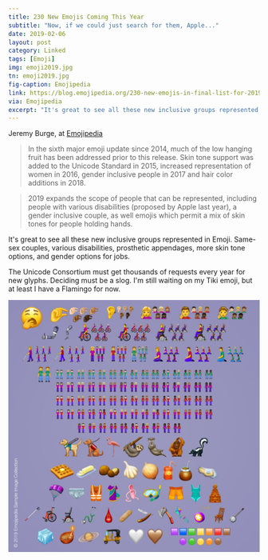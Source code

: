 ```yaml
---
title: 230 New Emojis Coming This Year
subtitle: "Now, if we could just search for them, Apple..."
date: 2019-02-06
layout: post
category: Linked
tags: [Emoji]
img: emoji2019.jpg
tn: emoji2019.jpg
fig-caption: Emojipedia
link: https://blog.emojipedia.org/230-new-emojis-in-final-list-for-2019
via: Emojipedia
excerpt: "It's great to see all these new inclusive groups represented in Emoji. Same-sex couples, various disabilities, prosthetic appendages, more skin tone options, and gender options for jobs."
---
```


Jeremy Burge, at [Emojipedia](https://blog.emojipedia.org/230-new-emojis-in-final-list-for-2019/)

 > In the sixth major emoji update since 2014, much of the low hanging fruit has been addressed prior to this release. Skin tone support was added to the Unicode Standard in 2015, increased representation of women in 2016, gender inclusive people in 2017 and hair color additions in 2018.

 > 2019 expands the scope of people that can be represented, including people with various disabilities (proposed by Apple last year), a gender inclusive couple, as well emojis which permit a mix of skin tones for people holding hands.

It's great to see all these new inclusive groups represented in Emoji. Same-sex couples, various disabilities, prosthetic appendages, more skin tone options, and gender options for jobs. 

The Unicode Consortium must get thousands of requests every year for new glyphs. Deciding must be a slog. I'm still waiting on my Tiki emoji, but at least I have a Flamingo for now.

![2019 Emojis](/assets/img/post/emoji2019.jpg)

